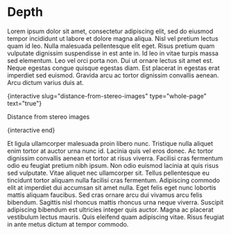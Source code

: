 # Depth

Lorem ipsum dolor sit amet, consectetur adipiscing elit, sed do eiusmod tempor incididunt ut labore et dolore magna aliqua. Nisl vel pretium lectus quam id leo. Nulla malesuada pellentesque elit eget. Risus pretium quam vulputate dignissim suspendisse in est ante in. Id leo in vitae turpis massa sed elementum. Leo vel orci porta non. Dui ut ornare lectus sit amet est. Neque egestas congue quisque egestas diam. Est placerat in egestas erat imperdiet sed euismod. Gravida arcu ac tortor dignissim convallis aenean. Arcu dictum varius duis at.

{interactive slug="distance-from-stereo-images" type="whole-page" text="true"}

Distance from stereo images

{interactive end}

Et ligula ullamcorper malesuada proin libero nunc. Tristique nulla aliquet enim tortor at auctor urna nunc id. Lacinia quis vel eros donec. Ac tortor dignissim convallis aenean et tortor at risus viverra. Facilisi cras fermentum odio eu feugiat pretium nibh ipsum. Non odio euismod lacinia at quis risus sed vulputate. Vitae aliquet nec ullamcorper sit. Tellus pellentesque eu tincidunt tortor aliquam nulla facilisi cras fermentum. Adipiscing commodo elit at imperdiet dui accumsan sit amet nulla. Eget felis eget nunc lobortis mattis aliquam faucibus. Sed cras ornare arcu dui vivamus arcu felis bibendum. Sagittis nisl rhoncus mattis rhoncus urna neque viverra. Suscipit adipiscing bibendum est ultricies integer quis auctor. Magna ac placerat vestibulum lectus mauris. Quis eleifend quam adipiscing vitae. Risus feugiat in ante metus dictum at tempor commodo.